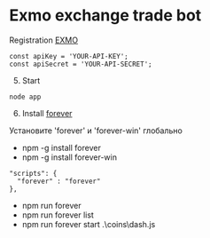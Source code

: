 # Exmo exchange trade bot
Registration [EXMO](https://exmo.me/?ref=648079)

```
const apiKey = 'YOUR-API-KEY';
const apiSecret = 'YOUR-API-SECRET';
```
5) Start
```
node app
```

6) Install [forever](https://www.npmjs.com/package/forever)

Установите 'forever' и 'forever-win' глобально

* npm -g install forever
* npm -g install forever-win

```
"scripts": {
  "forever" : "forever"
},
```

* npm run forever
* npm run forever list
* npm run forever start .\coins\dash.js
